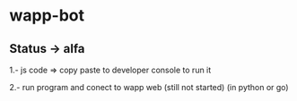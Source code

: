 # wapp-bot
## Status -> alfa
1.- js code => copy paste to developer console to run it

2.- run program and conect to wapp web (still not started) (in python or go)
